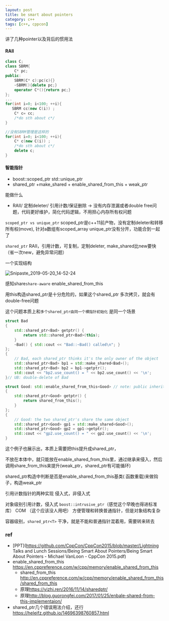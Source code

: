 ```yaml
---
layout: post
title: be smart about pointers 
category: c++
tags: [c++, cppcon]
---
```

  

讲了几种pointer以及背后的惯用法

#### RAII

```c++
class C;
class SBRM{
    C* pc;
public:
    SBRM(C* c):pc(c){}
    ~SBRM(){delete pc;}
    operator C*(){return pc;}
};
...
for(int i=0; i<100; ++i){
   SBRM cc(new C(i)) ;
    C* c= cc;
    /*do sth about c*/
}

//没有SBRM管理是这样的
for(int i=0; i<100; ++i){
    C* c(new C(i)) ;
    /*do sth about c*/
    delete c;
}
```

#### 智能指针

- boost::scoped_ptr  std::unique_ptr
- shared_ptr +make_shared + enable_shared_from_this + weak_ptr

能做什么

- RAII/ 定制deleter/ 引用计数/保证删除 -> 没有内存泄漏或者double free问题，代码更好维护，简化代码逻辑，不用担心内存所有权问题

 `scoped_ptr vs unique_ptr` scoped_ptr是c++11前产物，没有定制deleter和转移所有权(move), 针对a数组有scoped_array unique_ptr没有分开，功能合到一起了

`shared_ptr` RAII，引用计数，可复制，定制deleter, make_shared比new要快（省一次new，避免异常问题）

一个实现结构

![Snipaste_2019-05-20_14-52-24](https://wanghenshui.github.io/assets/Snipaste_2019-05-20_14-52-24.png)

感知share`share-aware` enable_shared_from_this

用this构造shared_ptr是十分危险的，如果这个shared_ptr 多次拷贝，就会有double-free问题

这个问题本质上和`多个shared_ptr由同一个裸指针初始化` 是同一个场景

```c++
struct Bad
{
    std::shared_ptr<Bad> getptr() {
        return std::shared_ptr<Bad>(this);
    }
    ~Bad() { std::cout << "Bad::~Bad() called\n"; }
};
{
    // Bad, each shared_ptr thinks it's the only owner of the object
    std::shared_ptr<Bad> bp1 = std::make_shared<Bad>();
    std::shared_ptr<Bad> bp2 = bp1->getptr();
    std::cout << "bp2.use_count() = " << bp2.use_count() << '\n';
}// UB: double-delete of Bad

struct Good: std::enable_shared_from_this<Good> // note: public inheritance
{
    std::shared_ptr<Good> getptr() {
        return shared_from_this();
    }
};
{
    // Good: the two shared_ptr's share the same object
    std::shared_ptr<Good> gp1 = std::make_shared<Good>();
    std::shared_ptr<Good> gp2 = gp1->getptr();
    std::cout << "gp2.use_count() = " << gp2.use_count() << '\n';
}
```

这个例子也展示出，本质上需要把this提升成shared_ptr，

不放在本体中，就只能放在enable_shared_from_this里，通过继承来侵入，然后调用share_from_this来提升(weak_ptr，shared_ptr有可能循环)

shared_ptr构造中判断是否是enable_shared_from_this基类( 函数重载)来做钩子，构造weak_ptr



 引用计数指针的两种实现 侵入式，非侵入式

对象级别引用计数，侵入式 `boost::intrusive_ptr`（感觉这个早晚也得进标准库） COM （这个应该没人用吧） 方便管理和转换普通指针，但是对象结构复杂

容器级别，`shared_ptr<T>` 干净，就是不能和普通指针混着用，需要转来转去



### ref

- [PPT](https://github.com/CppCon/CppCon2015/blob/master/Lightning Talks and Lunch Sessions/Being Smart About Pointers/Being Smart About Pointers - Michael VanLoon - CppCon 2015.pdf)
- enable_shared_from_this https://en.cppreference.com/w/cpp/memory/enable_shared_from_this
  - shared_from_this http://en.cppreference.com/w/cpp/memory/enable_shared_from_this/shared_from_this
  - 原理<https://yizhi.ren/2016/11/14/sharedptr/>
  - 原理<http://blog.guorongfei.com/2017/01/25/enbale-shared-from-this-implementaion/>
- shared_ptr几个错误用法介绍，还行<https://heleifz.github.io/14696398760857.html>

